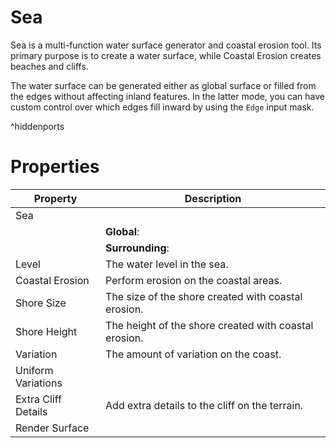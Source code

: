# Sea



Sea is a multi-function water surface generator and coastal erosion tool. Its primary purpose is to create a water surface, while Coastal Erosion creates beaches and cliffs.

The water surface can be generated either as global surface or filled from the edges without affecting inland features. In the latter mode, you can have custom control over which edges fill inward by using the `Edge` input mask.

^hiddenports



# Properties


| Property | Description| 
| -------- | -----------|
| Sea |  |
| | **Global**: <desc> |
| | **Surrounding**: <desc> |
| Level | The water level in the sea. |
| Coastal Erosion | Perform erosion on the coastal areas. |
| Shore Size | The size of the shore created with coastal erosion. |
| Shore Height | The height of the shore created with coastal erosion. |
| Variation | The amount of variation on the coast. |
| Uniform Variations |  |
| Extra Cliff Details | Add extra details to the cliff on the terrain. |
| Render Surface |  |





